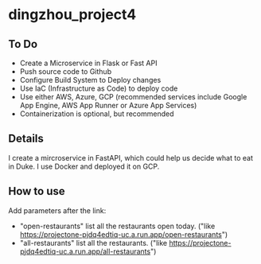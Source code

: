 # dingzhou_project4

## To Do
* Create a Microservice in Flask or Fast API
* Push source code to Github
* Configure Build System to Deploy changes
* Use IaC (Infrastructure as Code) to deploy code
* Use either AWS, Azure, GCP (recommended services include Google App Engine, AWS App Runner or Azure App Services)
* Containerization is optional, but recommended

## Details
I create a mircroservice in FastAPI, which could help us decide what to eat in Duke. I use Docker and deployed it on GCP.

## How to use
Add parameters after the link: 
* "open-restaurants" list all the restaurants open today. ("like https://projectone-pjdq4edtiq-uc.a.run.app/open-restaurants") 
* "all-restaurants" list all the restaurants. ("like https://projectone-pjdq4edtiq-uc.a.run.app/all-restaurants")
